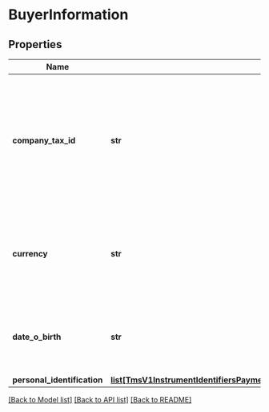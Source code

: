 # BuyerInformation

## Properties
Name | Type | Description | Notes
------------ | ------------- | ------------- | -------------
**company_tax_id** | **str** | Tax identifier for the customer’s company.  **Important**: Contact your TeleCheck representative to find out whether this field is required or optional.  | [optional] 
**currency** | **str** | Currency used by the customer. Accepts input in the ISO 4217 standard, stores as ISO 4217 Alpha. | [optional] 
**date_o_birth** | **str** | Date of birth of the customer.  Format: &#x60;YYYY-MM-DD&#x60; or &#x60;YYYYMMDD&#x60;  | [optional] 
**personal_identification** | [**list[TmsV1InstrumentIdentifiersPaymentInstrumentsGet200ResponseEmbeddedBuyerInformationPersonalIdentification]**](TmsV1InstrumentIdentifiersPaymentInstrumentsGet200ResponseEmbeddedBuyerInformationPersonalIdentification.md) |  | [optional] 

[[Back to Model list]](../README.md#documentation-for-models) [[Back to API list]](../README.md#documentation-for-api-endpoints) [[Back to README]](../README.md)


